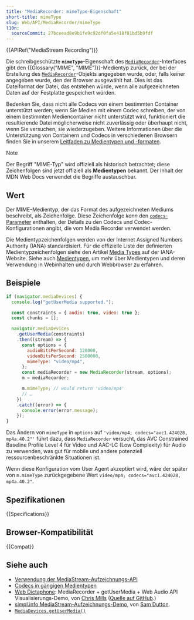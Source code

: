```yaml
---
title: "MediaRecorder: mimeType-Eigenschaft"
short-title: mimeType
slug: Web/API/MediaRecorder/mimeType
l10n:
  sourceCommit: 27bceead8e9b1fe9c92df0fa5e418f81bd5b9fdf
---
```


{{APIRef("MediaStream Recording")}}

Die schreibgeschützte **`mimeType`**-Eigenschaft des [`MediaRecorder`](/de/docs/Web/API/MediaRecorder)-Interfaces gibt den {{Glossary("MIME", "MIME")}}-Medientyp zurück, der bei der Erstellung des [`MediaRecorder`](/de/docs/Web/API/MediaRecorder)-Objekts angegeben wurde, oder, falls keiner angegeben wurde, den der Browser ausgewählt hat. Dies ist das Dateiformat der Datei, das entstehen würde, wenn alle aufgezeichneten Daten auf der Festplatte gespeichert würden.

Bedenken Sie, dass nicht alle Codecs von einem bestimmten Container unterstützt werden; wenn Sie Medien mit einem Codec schreiben, der von einem bestimmten Mediencontainer nicht unterstützt wird, funktioniert die resultierende Datei möglicherweise nicht zuverlässig oder überhaupt nicht, wenn Sie versuchen, sie wiederzugeben. Weitere Informationen über die Unterstützung von Containern und Codecs in verschiedenen Browsern finden Sie in unserem [Leitfaden zu Medientypen und -formaten](/de/docs/Web/Media/Guides/Formats).

> [!NOTE]
> Der Begriff "MIME-Typ" wird offiziell als historisch betrachtet; diese Zeichenfolgen sind jetzt offiziell als **Medientypen** bekannt.
> Der Inhalt der MDN Web Docs verwendet die Begriffe austauschbar.

## Wert

Der MIME-Medientyp, der das Format des aufgezeichneten Mediums beschreibt, als Zeichenfolge. Diese Zeichenfolge _kann_ den [`codecs`-Parameter](/de/docs/Web/Media/Guides/Formats/codecs_parameter) enthalten, der Details zu den Codecs und Codec-Konfigurationen angibt, die vom Media Recorder verwendet werden.

Die Medientypzeichenfolgen werden von der Internet Assigned Numbers Authority (IANA) standardisiert. Für die offizielle Liste der definierten Medientypzeichenfolgen siehe den Artikel [Media Types](https://www.iana.org/assignments/media-types/media-types.xhtml) auf der IANA-Website. Siehe auch [Medientypen](/de/docs/Web/HTTP/MIME_types), um mehr über Medientypen und deren Verwendung in Webinhalten und durch Webbrowser zu erfahren.

## Beispiele

```js
if (navigator.mediaDevices) {
  console.log("getUserMedia supported.");

  const constraints = { audio: true, video: true };
  const chunks = [];

  navigator.mediaDevices
    .getUserMedia(constraints)
    .then((stream) => {
      const options = {
        audioBitsPerSecond: 128000,
        videoBitsPerSecond: 2500000,
        mimeType: "video/mp4",
      };
      const mediaRecorder = new MediaRecorder(stream, options);
      m = mediaRecorder;

      m.mimeType; // would return 'video/mp4'
      // …
    })
    .catch((error) => {
      console.error(error.message);
    });
}
```

Das Ändern von `mimeType` in `options` auf `'video/mp4; codecs="avc1.424028, mp4a.40.2"'` führt dazu, dass `MediaRecorder` versucht, das AVC Constrained Baseline Profile Level 4 für Video und AAC-LC (Low Complexity) für Audio zu verwenden, was gut für mobile und andere potenziell ressourcenbeschränkte Situationen ist.

Wenn diese Konfiguration vom User Agent akzeptiert wird, wäre der später von `m.mimeType` zurückgegebene Wert
`video/mp4; codecs="avc1.424028, mp4a.40.2"`.

## Spezifikationen

{{Specifications}}

## Browser-Kompatibilität

{{Compat}}

## Siehe auch

- [Verwendung der MediaStream-Aufzeichnungs-API](/de/docs/Web/API/MediaStream_Recording_API/Using_the_MediaStream_Recording_API)
- [Codecs in gängigen Medientypen](/de/docs/Web/Media/Guides/Formats/codecs_parameter)
- [Web Dictaphone](https://mdn.github.io/dom-examples/media/web-dictaphone/): MediaRecorder + getUserMedia + Web Audio API Visualisierungs-Demo, von [Chris Mills](https://github.com/chrisdavidmills) ([Quelle auf GitHub](https://github.com/mdn/dom-examples/tree/main/media/web-dictaphone).)
- [simpl.info MediaStream-Aufzeichnungs-Demo](https://simpl.info/mediarecorder/), von [Sam Dutton](https://github.com/samdutton).
- [`MediaDevices.getUserMedia()`](/de/docs/Web/API/MediaDevices/getUserMedia)
